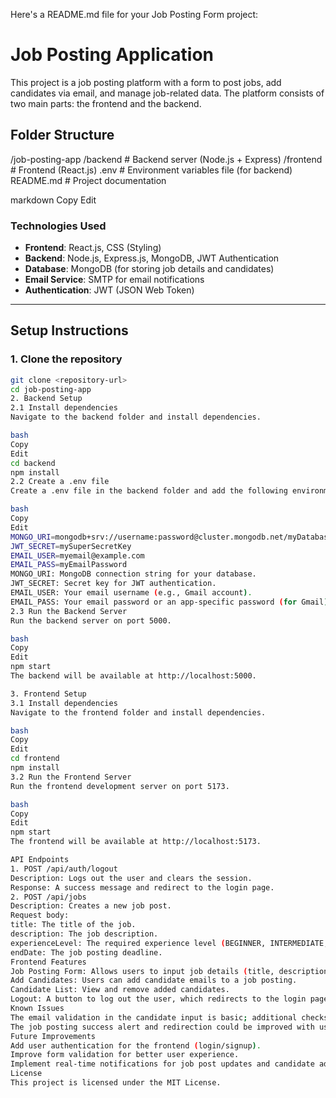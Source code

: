 Here's a README.md file for your Job Posting Form project:

# Job Posting Application

This project is a job posting platform with a form to post jobs, add candidates via email, and manage job-related data. The platform consists of two main parts: the frontend and the backend.

## Folder Structure

/job-posting-app /backend # Backend server (Node.js + Express) /frontend # Frontend (React.js) .env # Environment variables file (for backend) README.md # Project documentation

markdown
Copy
Edit

### Technologies Used

- **Frontend**: React.js, CSS (Styling)
- **Backend**: Node.js, Express.js, MongoDB, JWT Authentication
- **Database**: MongoDB (for storing job details and candidates)
- **Email Service**: SMTP for email notifications
- **Authentication**: JWT (JSON Web Token)

---

## Setup Instructions

### 1. Clone the repository
```bash
git clone <repository-url>
cd job-posting-app
2. Backend Setup
2.1 Install dependencies
Navigate to the backend folder and install dependencies.

bash
Copy
Edit
cd backend
npm install
2.2 Create a .env file
Create a .env file in the backend folder and add the following environment variables:

bash
Copy
Edit
MONGO_URI=mongodb+srv://username:password@cluster.mongodb.net/myDatabase?retryWrites=true&w=majority
JWT_SECRET=mySuperSecretKey
EMAIL_USER=myemail@example.com
EMAIL_PASS=myEmailPassword
MONGO_URI: MongoDB connection string for your database.
JWT_SECRET: Secret key for JWT authentication.
EMAIL_USER: Your email username (e.g., Gmail account).
EMAIL_PASS: Your email password or an app-specific password (for Gmail).
2.3 Run the Backend Server
Run the backend server on port 5000.

bash
Copy
Edit
npm start
The backend will be available at http://localhost:5000.

3. Frontend Setup
3.1 Install dependencies
Navigate to the frontend folder and install dependencies.

bash
Copy
Edit
cd frontend
npm install
3.2 Run the Frontend Server
Run the frontend development server on port 5173.

bash
Copy
Edit
npm start
The frontend will be available at http://localhost:5173.

API Endpoints
1. POST /api/auth/logout
Description: Logs out the user and clears the session.
Response: A success message and redirect to the login page.
2. POST /api/jobs
Description: Creates a new job post.
Request body:
title: The title of the job.
description: The job description.
experienceLevel: The required experience level (BEGINNER, INTERMEDIATE, EXPERT).
endDate: The job posting deadline.
Frontend Features
Job Posting Form: Allows users to input job details (title, description, experience level, end date).
Add Candidates: Users can add candidate emails to a job posting.
Candidate List: View and remove added candidates.
Logout: A button to log out the user, which redirects to the login page.
Known Issues
The email validation in the candidate input is basic; additional checks might be necessary.
The job posting success alert and redirection could be improved with user-friendly feedback.
Future Improvements
Add user authentication for the frontend (login/signup).
Improve form validation for better user experience.
Implement real-time notifications for job post updates and candidate additions.
License
This project is licensed under the MIT License.
